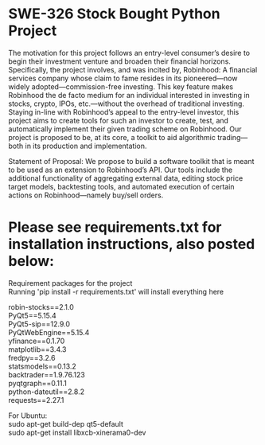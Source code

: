 # SWE-326 Stock Bought Python Project

The motivation for this project follows an entry-level consumer’s desire to begin their investment
venture and broaden their financial horizons. Specifically, the project involves, and was incited by,
Robinhood: A financial services company whose claim to fame resides in its pioneered—now widely
adopted—commission-free investing. This key feature makes Robinhood the de facto medium for an
individual interested in investing in stocks, crypto, IPOs, etc.—without the overhead of traditional
investing. Staying in-line with Robinhood’s appeal to the entry-level investor, this project aims to create
tools for such an investor to create, test, and automatically implement their given trading scheme on
Robinhood. Our project is proposed to be, at its core, a toolkit to aid algorithmic trading—both in its
production and implementation.

Statement of Proposal: We propose to build a software toolkit that is meant to be used as an extension to
Robinhood’s API. Our tools include the additional functionality of aggregating external data, editing stock price target models, backtesting tools, and automated execution of
certain actions on Robinhood—namely buy/sell orders.


# Please see requirements.txt for installation instructions, also posted below:

Requirement packages for the project <br>
Running 'pip install -r requirements.txt' will install everything here <br>

robin-stocks==2.1.0 <br>
PyQt5==5.15.4 <br>
PyQt5-sip==12.9.0 <br>
PyQtWebEngine==5.15.4 <br>
yfinance==0.1.70 <br>
matplotlib==3.4.3 <br>
fredpy==3.2.6 <br>
statsmodels==0.13.2 <br>
backtrader==1.9.76.123 <br>
pyqtgraph==0.11.1 <br>
python-dateutil==2.8.2 <br>
requests==2.27.1

For Ubuntu: <br>
sudo apt-get build-dep qt5-default <br>
sudo apt-get install libxcb-xinerama0-dev <br>
